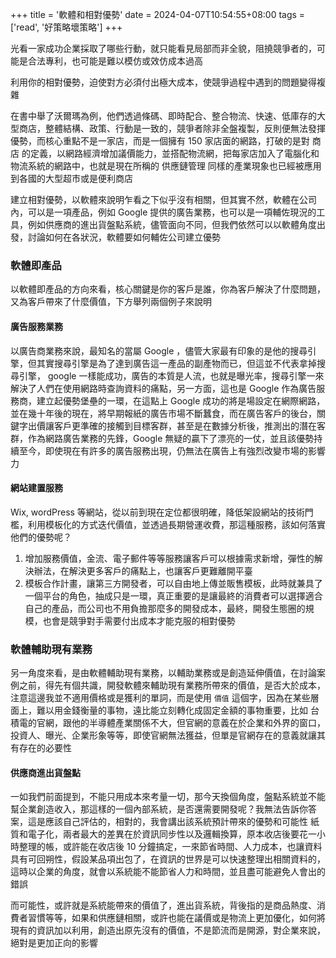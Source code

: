 +++
title = '軟體和相對優勢'
date = 2024-04-07T10:54:55+08:00
tags = ['read', '好策略壞策略']
+++

光看一家成功企業採取了哪些行動，就只能看見局部而非全貌，阻撓競爭者的，可能是合法專利，也可能是難以模仿或效仿成本過高

利用你的相對優勢，迫使對方必須付出極大成本，使競爭過程中遇到的問題變得複雜
<!--more-->

在書中舉了沃爾瑪為例，他們透過條碼、即時配合、整合物流、快速、低庫存的大型商店，整體結構、政策、行動是一致的，競爭者除非全盤複製，反則便無法發揮優勢，而核心重點不是一家店，而是一個擁有 150 家店面的網路，打破的是對 商店 的定義，以網路經濟增加議價能力，並搭配物流網，把每家店加入了電腦化和物流系統的網路中，也就是現在所稱的 供應鏈管理
同樣的產業現象也已經被應用到各國的大型超市或是便利商店

建立相對優勢，以軟體來說明乍看之下似乎沒有相關，但其實不然，軟體在公司內，可以是一項產品，例如 Google 提供的廣告業務，也可以是一項輔佐現況的工具，例如供應商的進出貨盤點系統，儘管面向不同，但我們依然可以以軟體角度出發，討論如何在各狀況，軟體要如何輔佐公司建立優勢

### 軟體即產品
以軟體即產品的方向來看，核心關鍵是你的客戶是誰，你為客戶解決了什麼問題，又為客戶帶來了什麼價值，下方舉列兩個例子來說明
#### 廣告服務業務
以廣告商業務來說，最知名的當屬 Google ，儘管大家最有印象的是他的搜尋引擎，但其實搜尋引擎是為了達到廣告這一產品的副產物而已，但這並不代表拿掉搜尋引擎， google 一樣能成功，廣告的本質是人流，也就是曝光率，搜尋引擎一來解決了人們在使用網路時查詢資料的痛點，另一方面，這也是 Google 作為廣告服務商，建立起優勢堡壘的一環，在這點上 Google 成功的將是場設定在網際網路，並在幾十年後的現在，將早期報紙的廣告市場不斷蠶食，而在廣告客戶的後台，關鍵字出價讓客戶更準確的接觸到目標客群，甚至是在數據分析後，推測出的潛在客群，作為網路廣告業務的先鋒，Google 無疑的贏下了漂亮的一仗，並且該優勢持續至今，即使現在有許多的廣告服務出現，仍無法在廣告上有強烈改變市場的影響力
#### 網站建置服務
Wix, wordPress 等網站，從以前到現在定位都很明確，降低架設網站的技術門檻，利用模板化的方式迭代價值，並透過長期營運收費，那這種服務，該如何落實他們的優勢呢？
1. 增加服務價值，金流、電子郵件等等服務讓客戶可以根據需求新增，彈性的解決辦法，在解決更多客戶的痛點上，也讓客戶更難離開平臺
2. 模板合作計畫，讓第三方開發者，可以自由地上傳並販售模板，此時就兼具了一個平台的角色，抽成只是一環，真正重要的是讓最終的消費者可以選擇適合自己的產品，而公司也不用負擔那麼多的開發成本，最終，開發生態圈的規模，也會是競爭對手需要付出成本才能克服的相對優勢

### 軟體輔助現有業務
另一角度來看，是由軟體輔助現有業務，以輔助業務或是創造延伸價值，在討論案例之前，得先有個共識，開發軟體來輔助現有業務所帶來的價值，是否大於成本，注意這邊我並不適用價格或是獲利的單詞，而是使用 `價值` 這個字，因為在某些層面上，難以用金錢衡量的事物，遠比能立刻轉化成固定金額的事物重要，比如 台積電的官網，跟他的半導體產業關係不大，但官網的意義在於企業和外界的窗口，投資人、曝光、企業形象等等，即使官網無法獲益，但單是官網存在的意義就讓其有存在的必要性
#### 供應商進出貨盤點
一如我們前面提到，不能只用成本來考量一切，那今天換個角度，盤點系統並不能幫企業創造收入，那這樣的一個內部系統，是否還需要開發呢？我無法告訴你答案，這是應該自己評估的，相對的，我會講出該系統預計帶來的優勢和可能性
紙質和電子化，兩者最大的差異在於資訊同步性以及邏輯換算，原本收店後要花一小時整理的帳，或許能在收店後 10 分鐘搞定，一來節省時間、人力成本，也讓資料具有可回朔性，假設某品項出包了，在資訊的世界是可以快速整理出相關資料的，這時以企業的角度，就會以系統能不能節省人力和時間，並且盡可能避免人會出的錯誤

而可能性，或許就是系統能帶來的價值了，進出貨系統，背後指的是商品熱度、消費者習慣等等，如果和供應鏈相關，或許也能在議價或是物流上更加優化，如何將現有的資訊加以利用，創造出原先沒有的價值，不是節流而是開源，對企業來說，絕對是更加正向的影響